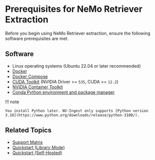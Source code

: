 # Prerequisites for NeMo Retriever Extraction

Before you begin using NeMo Retriever extraction, ensure the following software prerequisites are met.


## Software

- Linux operating systems (Ubuntu 22.04 or later recommended)
- [Docker](https://docs.docker.com/engine/install/)
- [Docker Compose](https://docs.docker.com/compose/install/)
- [CUDA Toolkit](https://developer.nvidia.com/cuda-downloads) (NVIDIA Driver >= `535`, CUDA >= `12.2`)
- [NVIDIA Container Toolkit](https://docs.nvidia.com/datacenter/cloud-native/container-toolkit/latest/install-guide.html)
- [Conda Python environment and package manager](https://github.com/conda-forge/miniforge)


!!! note

    You install Python later. NV-Ingest only supports [Python version 3.10](https://www.python.org/downloads/release/python-3100/).


## Related Topics

- [Support Matrix](support-matrix.md)
- [Quickstart (Library Mode)](quickstart-library-mode.md)
- [Quickstart (Self-Hosted)](quickstart-guide.md)
